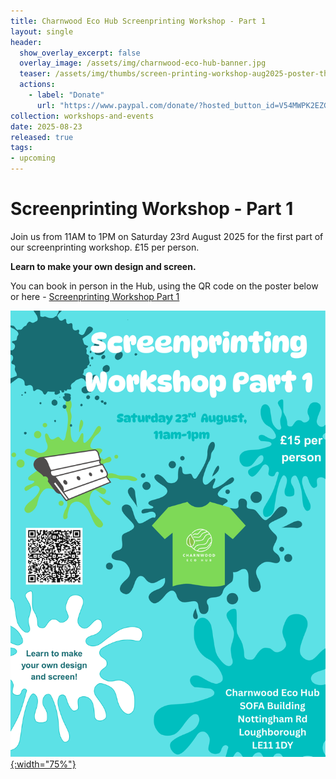 ```yaml
---
title: Charnwood Eco Hub Screenprinting Workshop - Part 1
layout: single
header:
  show_overlay_excerpt: false
  overlay_image: /assets/img/charnwood-eco-hub-banner.jpg
  teaser: /assets/img/thumbs/screen-printing-workshop-aug2025-poster-thumbnail.png
  actions:
    - label: "Donate"
      url: "https://www.paypal.com/donate/?hosted_button_id=V54MWPK2EZGPY"
collection: workshops-and-events
date: 2025-08-23
released: true
tags:
- upcoming
---
```

# Screenprinting Workshop - Part 1
 
Join us from 11AM to 1PM on Saturday 23rd August 2025 for the first part of our screenprinting workshop. £15 per person.

**Learn to make your own design and screen.**

You can book in person in the Hub, using the QR code on the poster below or here - [Screenprinting Workshop Part 1](https://www.eventbookings.com/b/event/screenprinting-workshop-part-one)

[![Screenprinting Workshop Part 1 Poster](/assets/img/screen-printing-workshop-aug2025-poster.png){:width="75%"}](https://www.eventbookings.com/b/event/screenprinting-workshop-part-one)
